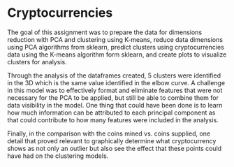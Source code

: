 # Cryptocurrencies

The goal of this assignment was to prepare the data for dimensions reduction with PCA and clustering using K-means, reduce data dimensions using PCA algorithms from sklearn, predict clusters using cryptocurrencies data using the K-means algorithm form sklearn, and create plots to visualize clusters for analysis. 

Through the analysis of the dataframes created, 5 clusters were identified in the 3D which is the same value identified in the elbow curve. A challenge in this model was to effectively format and eliminate features that were not necessary for the PCA to be applied, but still be able to combine them for data visibility in the model. 
One thing that could have been done is to learn how much information can be attributed to each principal component as that could contribute to how many features were included in the analysis. 

Finally, in the comparison with the coins mined vs. coins supplied, one detail that proved relevant to graphically determine what cryptocurrency shows as not only an outlier but also see the effect that these points could have had on the clustering models. 
